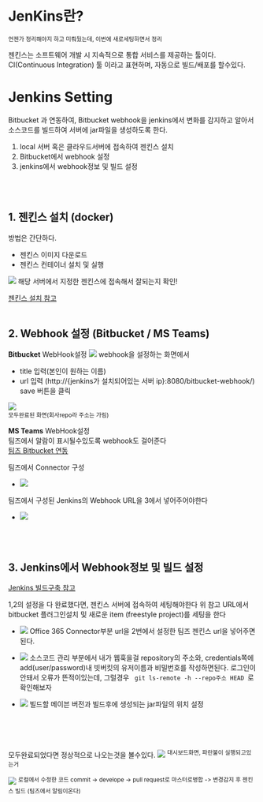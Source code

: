 # JenKins란?
<sup> 언젠가 정리해야지 하고 미뤄뒀는데, 이번에 새로세팅하면서 정리</sup>

젠킨스는 소프트웨어 개발 시 지속적으로 통합 서비스를 제공하는 툴이다. CI(Continuous Integration) 툴 이라고 표현하며, 
자동으로 빌드/배포를 할수있다.


# Jenkins Setting
Bitbucket 과 연동하여, 
Bitbucket webhook을 jenkins에서 변화를 감지하고 알아서 소스코드를 빌드하여 서버에 jar파일을 생성하도록 한다.

1. local 서버 혹은 클라우드서버에 접속하여 젠킨스 설치
2. Bitbucket에서 webhook 설정
3. jenkins에서 webhook정보 및 빌드 설정
</br>
</br>

## 1. 젠킨스 설치 (docker)
방법은 간단하다. 
* 젠킨스 이미지 다운로드 
* 젠킨스 컨테이너 설치 및 실행  
 
![](./img/jenkins_docker.png)
해당 서버에서 지정한 젠킨스에 접속해서 잘되는지 확인!

<a href="https://narup.tistory.com/202"> 젠킨스 설치 참고</a>
</br>
</br>

## 2. Webhook 설정 (Bitbucket / MS Teams)
**Bitbucket** WebHook설정
![](./img/addwebhook.png)
webhook을 설정하는 화면에서  
* title 입력(본인이 원하는 이름)
* url 입력 (http://{jenkins가 설치되어있는 서버 ip}:8080/bitbucket-webhook/)
save 버튼을 클릭


![](./img/bitbucket.png)  
<sup> 모두완료된 화면(회사repo라 주소는 가림)</sup>


**MS Teams** WebHook설정  
팀즈에서 알람이 표시될수있도록 webhook도 걸어준다  
<a href="https://confluence.curvc.com/pages/releaseview.action?pageId=109641795"> 팀즈 Bitbucket 연동 </a>

 팀즈에서 Connector 구성
 * ![](./img/connectors.png)

팀즈에서 구성된 Jenkins의 Webhook URL을 3에서 넣어주어야한다 
 * ![](./img/teams_jenkins.png)
</br>
</br>


## 3. Jenkins에서 Webhook정보 및 빌드 설정
<a href="https://nerd-mix.tistory.com/30?category=824214">Jenkins 빌드구축  참고</a>


1,2의 설정을 다 완료했다면, 젠킨스 서버에 접속하여 세팅해야한다
위 참고 URL에서 bitbucket 플러그인설치 및 새로운 item (freestyle project)를 세팅을 한다   

* ![](./img/jenkins1.png)
  Office 365 Connector부분 url을 2번에서 설정한 팀즈 젠킨스 url을 넣어주면된다. 
 
* ![](./img/jenkins2.png)
소스코드 관리 부분에서 내가 웹훅을걸 repository의 주소와, credentials쪽에 add(user/password)내 빗버킷의 유저이름과 비밀번호를 작성하면된다. 로그인이 안돼서 오류가 뜬적이있는데, 그럴경우
 <code> git ls-remote -h --repo주소 HEAD </code>로 확인해보자
* ![](./img/jenkins3.png)
빌드할 메이븐 버전과 빌드후에 생성되는 jar파일의 위치 설정
</br>
</br>
</br>

모두완료되었다면 정상적으로 나오는것을 볼수있다.
![](./img/dashboard.png)
<sup> 대시보드화면, 파란불이 실행되고있는거</sup>

 ![](./img/end.png)
 <sup>로컬에서 수정한 코드 commit -> develope -> pull request로 마스터로병합 -> 변경감지 후 젠킨스 빌드 (팀즈에서 알림이온다) </sup>
